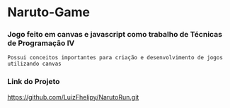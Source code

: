 # Naruto-Game
### Jogo feito em canvas e javascript como trabalho de Técnicas de Programação IV

```
Possui conceitos importantes para criação e desenvolvimento de jogos utilizando canvas
```

### Link do Projeto
https://github.com/LuizFhelipy/NarutoRun.git